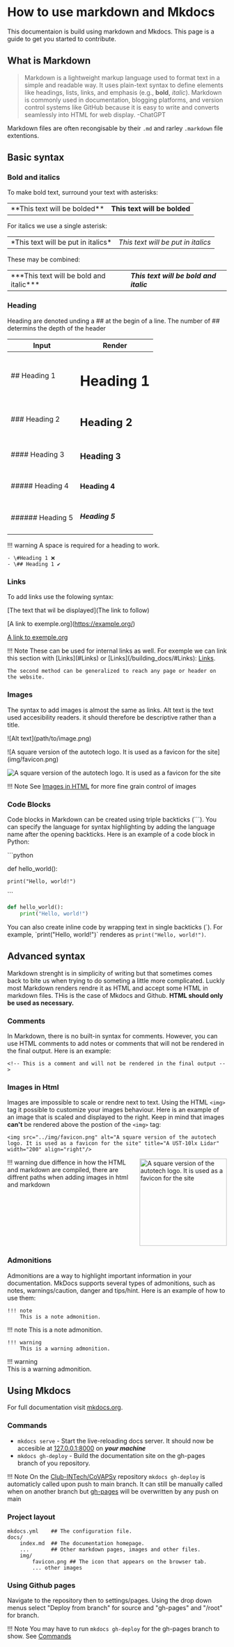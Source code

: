 
# How to use markdown and Mkdocs

This documentaion is build using markdown and Mkdocs. This page is a guide to get you started to contribute.

## What is Markdown

> Markdown is a lightweight markup language used to format text in a simple and readable way. It uses plain-text syntax to define elements like headings, lists, links, and emphasis (e.g., **bold**, *italic*). Markdown is commonly used in documentation, blogging platforms, and version control systems like GitHub because it is easy to write and converts seamlessly into HTML for web display. -ChatGPT

Markdown files are often recongisable by their `.md` and rarley `.markdown` file extentions.

## Basic syntax

### Bold and italics 

To make bold text, surround your text with asterisks:
<table>
    <tr>
        <td>**This text will be bolded**</td>
        <td><b>This text will be bolded</b></td>
    </tr>
</table>

For italics we use a single asterisk:
<table>
    <tr>
        <td>*This text will be put in italics*</td>
        <td><i>This text will be put in italics</i></td>
    </tr>
</table>

These may be combined:
<table>
    <tr>
        <td>***This text will be bold and italic***</td>
        <td><b><i>This text will be bold and italic</i></b></td>
    </tr>
</table>

### Heading

Heading are denoted unding a ## at the begin of a line. The number of ## determins the depth of the header

| Input            | Render                   |
|------------------|------------------        |
| ## Heading 1      | <h1> Heading 1  </h1>    |
| ### Heading 2     | <h2> Heading 2  </h2>    |
| #### Heading 3    | <h3> Heading 3  </h3>    |
| ##### Heading 4   | <h4> Heading 4  </h4>    |
| ###### Heading 5  | <h5> Heading 5  </h5>    |

!!! warning 
    A space is required for a heading to work. 

    - \#Heading 1 ❌ 
    - \## Heading 1 ✔️

### Links

To add links use the folowing syntax:

\[The text that wil be displayed](The link to follow)

\[A link to exemple.org](https://example.org/)

[A link to exemple.org](https://example.org/)

!!! Note
    These can be used for internal links as well. For exemple we can link this section with \[Links](#Links) or \[Links](/building_docs/#Links): [Links](#links).

    The second method can be generalized to reach any page or header on the website.

### Images 

The syntax to add images is almost the same as links. Alt text is the text used accesibility readers. it should therefore be descriptive rather than a title.

\!\[Alt text](path/to/image.png)

\!\[A square version of the autotech logo. It is used as a favicon for the site](img/favicon.png)

![A square version of the autotech logo. It is used as a favicon for the site](img/favicon.png)

!!! Note
    See [Images in HTML](#images-in-html) for more fine grain control of images

### Code Blocks

Code blocks in Markdown can be created using triple backticks (\`\`\`). You can specify the language for syntax highlighting by adding the language name after the opening backticks. Here is an example of a code block in Python:

\`\`\`python

def hello_world():

    print("Hello, world!")

\`\`\`

```python
def hello_world():
    print("Hello, world!")
```

You can also create inline code by wrapping text in single backticks (\`). For example, \`print("Hello, world!")\` renderes as `print("Hello, world!")`.


## Advanced syntax

Markdown strenght is in simplicity of writing but that sometimes comes back to bite us when trying to do someting a little more complicated. Luckly most Markdown renders rendre it as HTML and accept some HTML in markdown files. THis is the case of Mkdocs and Github. **HTML should only be used as necessary.**

### Comments

In Markdown, there is no built-in syntax for comments. However, you can use HTML comments to add notes or comments that will not be rendered in the final output. Here is an example:

```
<!-- This is a comment and will not be rendered in the final output -->
```

### Images in Html

Images are impossible to scale or rendre next to text. Using the HTML `<img>` tag it possible to customize your images behaviour. Here is an example of an image that is scaled and displayed to the right. Keep in mind that images **can't** be rendered above the postion of the `<img>` tag:

```
<img src="../img/favicon.png" alt="A square version of the autotech logo. It is used as a favicon for the site" title="A UST-10lx Lidar" width="200" align="right"/>
```

<img src="../img/favicon.png" alt="A square version of the autotech logo. It is used as a favicon for the site" title="A UST-10lx Lidar" width="200" align="right"/>

!!! warning
    due diffence in how the HTML and markdown are compiled, there are diffrent paths when adding images in html and markdown


<div style="clear: both;"></div> <!-- ensure no overlap with next element -->

### Admonitions

Admonitions are a way to highlight important information in your documentation. MkDocs supports several types of admonitions, such as notes, warnings/caution, danger and tips/hint. Here is an example of how to use them:

```
!!! note
    This is a note admonition.
```
!!! note
    This is a note admonition.

```
!!! warning
    This is a warning admonition.
```
!!! warning   
    This is a warning admonition.


## Using Mkdocs

For full documentation visit [mkdocs.org](https://www.mkdocs.org).

### Commands

* `mkdocs serve` - Start the live-reloading docs server. It should now be accesible at [127.0.0.1:8000](http://127.0.0.1:8000/) on ***your machine***
* `mkdocs gh-deploy` - Build the documentation site on the gh-pages branch of you repository.

!!! Note
    On the [Club-INTech/CoVAPSy](https://github.com/Club-INTech/CoVAPSy) repository `mkdocs gh-deploy` is automaticly called upon push to main branch. It can still be manually called when on another branch but [gh-pages](https://github.com/Club-INTech/CoVAPSy/tree/gh-pages) will be overwritten by any push on main

### Project layout

    mkdocs.yml    ## The configuration file.
    docs/
        index.md  ## The documentation homepage.
        ...       ## Other markdown pages, images and other files.
        img/
            favicon.png ## The icon that appears on the browser tab.
            ... other images

### Using Github pages

Navigate to the repository then to settings/pages. Using the drop down menus select "Deploy from branch" for source and "gh-pages" and "/root" for branch.

!!! Note
    You may have to run `mkdocs gh-deploy` for the gh-pages branch to show. See [Commands](#commands)

